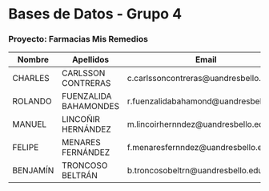 # Bases de Datos - Grupo 4
### Proyecto: Farmacias Mis Remedios

<table>
    <thead>
        <tr>
            <th>Nombre</th>
            <th>Apellidos</th>
            <th>Email</th>
            <th>Grupo</th>
            <th>Proyecto</th>
        </tr>
    </thead>
    <tbody>
        <tr>
            <td>CHARLES</td>
            <td>CARLSSON CONTRERAS</td>
            <td>c.carlssoncontreras@uandresbello.edu</td>
            <td>4</td>
            <td>5</td>
        </tr>
        <tr>
            <td>ROLANDO</td>
            <td>FUENZALIDA BAHAMONDES</td>
            <td>r.fuenzalidabahamond@uandresbello.edu</td>
            <td>4</td>
            <td>5</td>
        </tr>
        <tr>
            <td>MANUEL</td>
            <td>LINCOÑIR HERNÁNDEZ</td>
            <td>m.lincoirhernndez@uandresbello.edu</td>
            <td>4</td>
            <td>5</td>
        </tr>
        <tr>
            <td>FELIPE</td>
            <td>MENARES FERNÁNDEZ</td>
            <td>f.menaresfernndez@uandresbello.edu</td>
            <td>4</td>
            <td>5</td>
        </tr>
        <tr>
            <td>BENJAMÍN</td>
            <td>TRONCOSO BELTRÁN</td>
            <td>b.troncosobeltrn@uandresbello.edu</td>
            <td>4</td>
            <td>5</td>
        </tr>
    </tbody>
</table>
